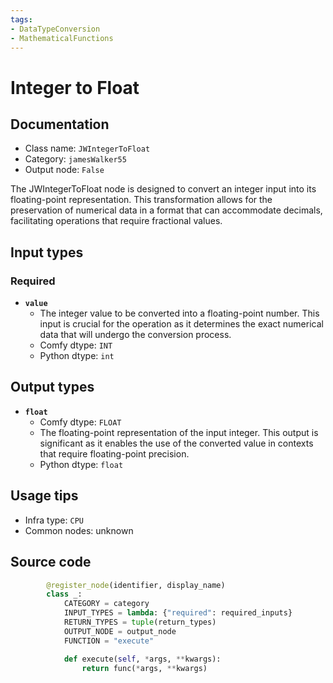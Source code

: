 ```yaml
---
tags:
- DataTypeConversion
- MathematicalFunctions
---
```


# Integer to Float
## Documentation
- Class name: `JWIntegerToFloat`
- Category: `jamesWalker55`
- Output node: `False`

The JWIntegerToFloat node is designed to convert an integer input into its floating-point representation. This transformation allows for the preservation of numerical data in a format that can accommodate decimals, facilitating operations that require fractional values.
## Input types
### Required
- **`value`**
    - The integer value to be converted into a floating-point number. This input is crucial for the operation as it determines the exact numerical data that will undergo the conversion process.
    - Comfy dtype: `INT`
    - Python dtype: `int`
## Output types
- **`float`**
    - Comfy dtype: `FLOAT`
    - The floating-point representation of the input integer. This output is significant as it enables the use of the converted value in contexts that require floating-point precision.
    - Python dtype: `float`
## Usage tips
- Infra type: `CPU`
- Common nodes: unknown


## Source code
```python
        @register_node(identifier, display_name)
        class _:
            CATEGORY = category
            INPUT_TYPES = lambda: {"required": required_inputs}
            RETURN_TYPES = tuple(return_types)
            OUTPUT_NODE = output_node
            FUNCTION = "execute"

            def execute(self, *args, **kwargs):
                return func(*args, **kwargs)

```
